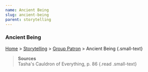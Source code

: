 ```yaml
---
name: Ancient Being
slug: ancient-being
parent: storytelling
---
```

### Ancient Being
[Home](dm-operations-center) > [Storytelling](storytelling) > [Group Patron](group-patron) > Ancient Being {.small-text}

> **Sources** <br/>
> Tasha's Cauldron of Everything, p. 86
{.read .small-text}